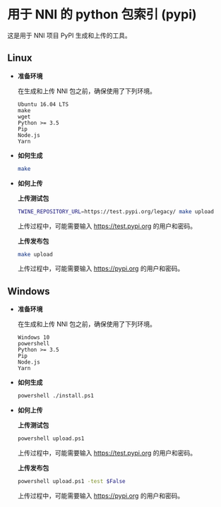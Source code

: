 # 用于 NNI 的 python 包索引 (pypi)

这是用于 NNI 项目 PyPI 生成和上传的工具。

## **Linux**

* __准备环境__

  在生成和上传 NNI 包之前，确保使用了下列环境。
  ```
  Ubuntu 16.04 LTS
  make
  wget
  Python >= 3.5
  Pip
  Node.js
  Yarn
  ```

* __如何生成__

  ```bash
  make
  ```

* __如何上传__

  **上传测试包**
  ```bash
  TWINE_REPOSITORY_URL=https://test.pypi.org/legacy/ make upload
  ```
  上传过程中，可能需要输入 https://test.pypi.org 的用户和密码。

  **上传发布包**
  ```bash
  make upload
  ```
  上传过程中，可能需要输入 https://pypi.org 的用户和密码。

## **Windows**

* __准备环境__

  在生成和上传 NNI 包之前，确保使用了下列环境。
  ```
  Windows 10
  powershell
  Python >= 3.5
  Pip
  Node.js
  Yarn
  ```

* __如何生成__

  ```bash
  powershell ./install.ps1
  ```

* __如何上传__

  **上传测试包**
  ```bash
  powershell upload.ps1
  ```
  上传过程中，可能需要输入 https://test.pypi.org 的用户和密码。

  **上传发布包**
  ```bash
  powershell upload.ps1 -test $False
  ```
  上传过程中，可能需要输入 https://pypi.org 的用户和密码。